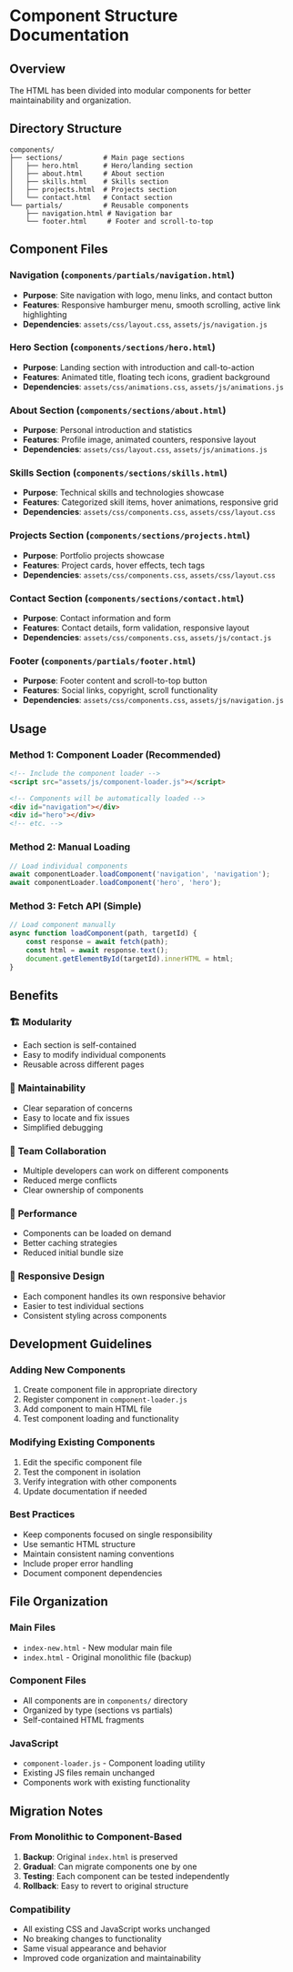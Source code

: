 # Component Structure Documentation

## Overview
The HTML has been divided into modular components for better maintainability and organization.

## Directory Structure
```
components/
├── sections/          # Main page sections
│   ├── hero.html      # Hero/landing section
│   ├── about.html     # About section
│   ├── skills.html    # Skills section
│   ├── projects.html  # Projects section
│   └── contact.html   # Contact section
└── partials/          # Reusable components
    ├── navigation.html # Navigation bar
    └── footer.html     # Footer and scroll-to-top
```

## Component Files

### Navigation (`components/partials/navigation.html`)
- **Purpose**: Site navigation with logo, menu links, and contact button
- **Features**: Responsive hamburger menu, smooth scrolling, active link highlighting
- **Dependencies**: `assets/css/layout.css`, `assets/js/navigation.js`

### Hero Section (`components/sections/hero.html`)
- **Purpose**: Landing section with introduction and call-to-action
- **Features**: Animated title, floating tech icons, gradient background
- **Dependencies**: `assets/css/animations.css`, `assets/js/animations.js`

### About Section (`components/sections/about.html`)
- **Purpose**: Personal introduction and statistics
- **Features**: Profile image, animated counters, responsive layout
- **Dependencies**: `assets/css/layout.css`, `assets/js/animations.js`

### Skills Section (`components/sections/skills.html`)
- **Purpose**: Technical skills and technologies showcase
- **Features**: Categorized skill items, hover animations, responsive grid
- **Dependencies**: `assets/css/components.css`, `assets/css/layout.css`

### Projects Section (`components/sections/projects.html`)
- **Purpose**: Portfolio projects showcase
- **Features**: Project cards, hover effects, tech tags
- **Dependencies**: `assets/css/components.css`, `assets/css/layout.css`

### Contact Section (`components/sections/contact.html`)
- **Purpose**: Contact information and form
- **Features**: Contact details, form validation, responsive layout
- **Dependencies**: `assets/css/components.css`, `assets/js/contact.js`

### Footer (`components/partials/footer.html`)
- **Purpose**: Footer content and scroll-to-top button
- **Features**: Social links, copyright, scroll functionality
- **Dependencies**: `assets/css/components.css`, `assets/js/navigation.js`

## Usage

### Method 1: Component Loader (Recommended)
```html
<!-- Include the component loader -->
<script src="assets/js/component-loader.js"></script>

<!-- Components will be automatically loaded -->
<div id="navigation"></div>
<div id="hero"></div>
<!-- etc. -->
```

### Method 2: Manual Loading
```javascript
// Load individual components
await componentLoader.loadComponent('navigation', 'navigation');
await componentLoader.loadComponent('hero', 'hero');
```

### Method 3: Fetch API (Simple)
```javascript
// Load component manually
async function loadComponent(path, targetId) {
    const response = await fetch(path);
    const html = await response.text();
    document.getElementById(targetId).innerHTML = html;
}
```

## Benefits

### 🏗️ **Modularity**
- Each section is self-contained
- Easy to modify individual components
- Reusable across different pages

### 🔧 **Maintainability**
- Clear separation of concerns
- Easy to locate and fix issues
- Simplified debugging

### 👥 **Team Collaboration**
- Multiple developers can work on different components
- Reduced merge conflicts
- Clear ownership of components

### 🚀 **Performance**
- Components can be loaded on demand
- Better caching strategies
- Reduced initial bundle size

### 📱 **Responsive Design**
- Each component handles its own responsive behavior
- Easier to test individual sections
- Consistent styling across components

## Development Guidelines

### Adding New Components
1. Create component file in appropriate directory
2. Register component in `component-loader.js`
3. Add component to main HTML file
4. Test component loading and functionality

### Modifying Existing Components
1. Edit the specific component file
2. Test the component in isolation
3. Verify integration with other components
4. Update documentation if needed

### Best Practices
- Keep components focused on single responsibility
- Use semantic HTML structure
- Maintain consistent naming conventions
- Include proper error handling
- Document component dependencies

## File Organization

### Main Files
- `index-new.html` - New modular main file
- `index.html` - Original monolithic file (backup)

### Component Files
- All components are in `components/` directory
- Organized by type (sections vs partials)
- Self-contained HTML fragments

### JavaScript
- `component-loader.js` - Component loading utility
- Existing JS files remain unchanged
- Components work with existing functionality

## Migration Notes

### From Monolithic to Component-Based
1. **Backup**: Original `index.html` is preserved
2. **Gradual**: Can migrate components one by one
3. **Testing**: Each component can be tested independently
4. **Rollback**: Easy to revert to original structure

### Compatibility
- All existing CSS and JavaScript works unchanged
- No breaking changes to functionality
- Same visual appearance and behavior
- Improved code organization and maintainability
